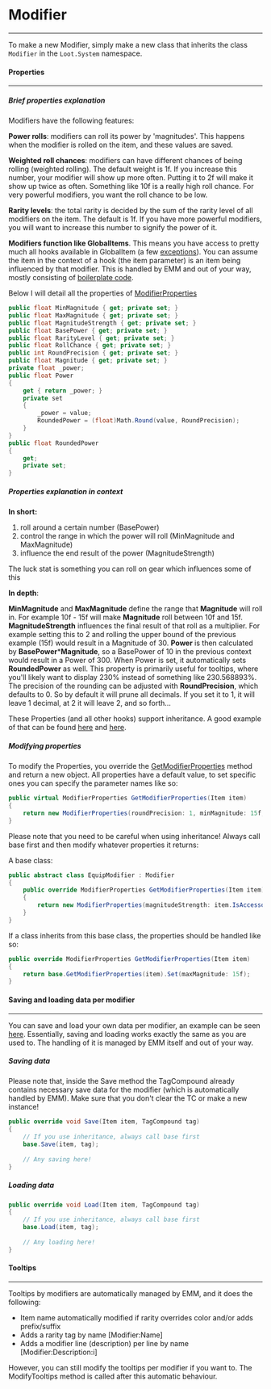 Modifier
===
___
To make a new Modifier, simply make a new class that inherits the class `Modifier` in the `Loot.System` namespace.

#### Properties
___

##### Brief properties explanation
Modifiers have the following features:

**Power rolls**: modifiers can roll its power by 'magnitudes'. This happens when the modifier is rolled on the item, and these values are saved.

**Weighted roll chances**: modifiers can have different chances of being rolling (weighted rolling). The default weight is 1f. If you increase this number, your modifier will show up more often. Putting it to 2f will make it show up twice as often. Something like 10f is a really high roll chance. For very powerful modifiers, you want the roll chance to be low.

**Rarity levels**: the total rarity is decided by the sum of the rarity level of all modifiers on the item. The default is 1f. If you have more powerful modifiers, you will want to increase this number to signify the power of it.

**Modifiers function like GlobalItems**. This means you have access to pretty much all hooks available in GlobalItem (a few [exceptions](https://github.com/Jofairden/EvenMoreModifiers/blob/rework/System/Modifier.cs#L297)). You can assume the item in the context of a hook (the item parameter) is an item being influenced by that modifier. This is handled by EMM and out of your way, mostly consisting of [boilerplate code](https://github.com/Jofairden/EvenMoreModifiers/blob/rework/ModifierItem.cs).

Below I will detail all the properties of [ModifierProperties](https://github.com/Jofairden/EvenMoreModifiers/blob/rework/System/Modifier.cs#L22-L112)

```csharp
public float MinMagnitude { get; private set; }
public float MaxMagnitude { get; private set; }
public float MagnitudeStrength { get; private set; }
public float BasePower { get; private set; }
public float RarityLevel { get; private set; }
public float RollChance { get; private set; }
public int RoundPrecision { get; private set; }
public float Magnitude { get; private set; }
private float _power;
public float Power
{
	get { return _power; }
	private set
	{
		_power = value;
		RoundedPower = (float)Math.Round(value, RoundPrecision);
	}
}
public float RoundedPower
{
	get;
	private set;
}
```

##### Properties explanation in context
**In short:**
1) roll around a certain number (BasePower)
2) control the range in which the power will roll  (MinMagnitude and MaxMagnitude)
3) influence the end result of the power (MagnitudeStrength)

The luck stat is something you can roll on gear which influences some of this

**In depth**:

**MinMagnitude** and **MaxMagnitude** define the range that **Magnitude** will roll in. For example 10f - 15f will make **Magnitude** roll between 10f and 15f. **MagnitudeStrength** influences the final result of that roll as a multiplier. For example setting this to 2 and rolling the upper bound of the previous example (15f) would result in a Magnitude of 30. **Power** is then calculated by **BasePower**\***Magnitude**, so a BasePower of 10 in the previous context would result in a Power of 300. When Power is set, it automatically sets **RoundedPower** as well. This property is primarily useful for tooltips, where you'll likely want to display 230% instead of something like 230.568893%. The precision of the rounding can be adjusted with **RoundPrecision**, which defaults to 0. So by default it will prune all decimals. If you set it to 1, it will leave 1 decimal, at 2 it will leave 2, and so forth...

These Properties (and all other hooks) support inheritance.  A good example of that can be found [here](https://github.com/Jofairden/EvenMoreModifiers/blob/rework/Modifiers/EquipModifiers/KnockbackImmunity.cs#L20-L31) and [here](https://github.com/Jofairden/EvenMoreModifiers/blob/rework/Modifiers/WeaponDebuffModifier.cs#L57-L60).


##### Modifying properties
To modify the Properties, you override the [GetModifierProperties](https://github.com/Jofairden/EvenMoreModifiers/blob/rework/System/Modifier.cs#L134-L137) method and return a new object. All properties have a default value, to set specific ones you can specify the parameter names like so:
```csharp
public virtual ModifierProperties GetModifierProperties(Item item)
{
	return new ModifierProperties(roundPrecision: 1, minMagnitude: 15f, maxMagnitude: 30f);
}
```

Please note that you need to be careful when using inheritance! Always call base first and then modify whatever properties it returns:

A base class:
```csharp
public abstract class EquipModifier : Modifier
{
	public override ModifierProperties GetModifierProperties(Item item)
	{
		return new ModifierProperties(magnitudeStrength: item.IsAccessory() ? .6f : 1f);
	}
}
```

If a class inherits from this base class, the properties should be handled like so:
```csharp
public override ModifierProperties GetModifierProperties(Item item)
{
	return base.GetModifierProperties(item).Set(maxMagnitude: 15f);
}
```

#### Saving and loading data per modifier
___
You can save and load your own data per modifier, an example can be seen [here](https://github.com/Jofairden/EvenMoreModifiers/blob/rework/Modifiers/WeaponModifiers/RandomDebuff.cs#L43-L53).
Essentially, saving and loading works exactly the same as you are used to. The handling of it is managed by EMM itself and out of your way.

##### Saving data
Please note that, inside the Save method the TagCompound already contains necessary save data for the modifier (which is automatically handled by EMM).
Make sure that you don't clear the TC or make a new instance!
```csharp
public override void Save(Item item, TagCompound tag)
{
	// If you use inheritance, always call base first
	base.Save(item, tag);
	
	// Any saving here!
}
```

##### Loading data
```csharp
public override void Load(Item item, TagCompound tag)
{
	// If you use inheritance, always call base first
	base.Load(item, tag);
	
	// Any loading here!
}
```

#### Tooltips
___
Tooltips by modifiers are automatically managed by EMM, and it does the following:
* Item name automatically modified if rarity overrides color and/or adds prefix/suffix
* Adds a rarity tag by name [Modifier:Name]
* Adds a modifier line (description) per line by name [Modifier:Description:i]

However, you can still modify the tooltips per modifier if you want to. The ModifyTooltips method is called after this automatic behaviour. 